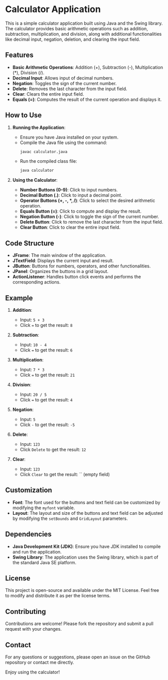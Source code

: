 # Calculator Application

This is a simple calculator application built using Java and the Swing library. The calculator provides basic arithmetic operations such as addition, subtraction, multiplication, and division, along with additional functionalities like decimal input, negation, deletion, and clearing the input field.

## Features

- **Basic Arithmetic Operations**: Addition (+), Subtraction (-), Multiplication (*), Division (/).
- **Decimal Input**: Allows input of decimal numbers.
- **Negation**: Toggles the sign of the current number.
- **Delete**: Removes the last character from the input field.
- **Clear**: Clears the entire input field.
- **Equals (=)**: Computes the result of the current operation and displays it.

## How to Use

1. **Running the Application**:
   - Ensure you have Java installed on your system.
   - Compile the Java file using the command:
     ```bash
     javac calculator.java
     ```
   - Run the compiled class file:
     ```bash
     java calculator
     ```

2. **Using the Calculator**:
   - **Number Buttons (0-9)**: Click to input numbers.
   - **Decimal Button (.)**: Click to input a decimal point.
   - **Operator Buttons (+, -, *, /)**: Click to select the desired arithmetic operation.
   - **Equals Button (=)**: Click to compute and display the result.
   - **Negation Button (-)**: Click to toggle the sign of the current number.
   - **Delete Button**: Click to remove the last character from the input field.
   - **Clear Button**: Click to clear the entire input field.

## Code Structure

- **JFrame**: The main window of the application.
- **JTextField**: Displays the current input and result.
- **JButton**: Buttons for numbers, operators, and other functionalities.
- **JPanel**: Organizes the buttons in a grid layout.
- **ActionListener**: Handles button click events and performs the corresponding actions.

## Example

1. **Addition**:
   - Input: `5 + 3`
   - Click `=` to get the result: `8`

2. **Subtraction**:
   - Input: `10 - 4`
   - Click `=` to get the result: `6`

3. **Multiplication**:
   - Input: `7 * 3`
   - Click `=` to get the result: `21`

4. **Division**:
   - Input: `20 / 5`
   - Click `=` to get the result: `4`

5. **Negation**:
   - Input: `5`
   - Click `-` to get the result: `-5`

6. **Delete**:
   - Input: `123`
   - Click `Delete` to get the result: `12`

7. **Clear**:
   - Input: `123`
   - Click `Clear` to get the result: `` (empty field)

## Customization

- **Font**: The font used for the buttons and text field can be customized by modifying the `myfont` variable.
- **Layout**: The layout and size of the buttons and text field can be adjusted by modifying the `setBounds` and `GridLayout` parameters.

## Dependencies

- **Java Development Kit (JDK)**: Ensure you have JDK installed to compile and run the application.
- **Swing Library**: The application uses the Swing library, which is part of the standard Java SE platform.

## License

This project is open-source and available under the MIT License. Feel free to modify and distribute it as per the license terms.

## Contributing

Contributions are welcome! Please fork the repository and submit a pull request with your changes.

## Contact

For any questions or suggestions, please open an issue on the GitHub repository or contact me directly.


Enjoy using the calculator!
